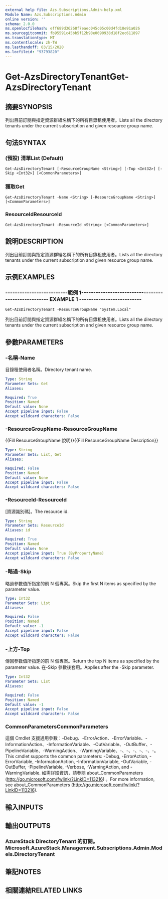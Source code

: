 ```yaml
---
external help file: Azs.Subscriptions.Admin-help.xml
Module Name: Azs.Subscriptions.Admin
online version: ''
schema: 2.0.0
ms.openlocfilehash: eff689d36268f7eaec045c05c00d4fd18e91a026
ms.sourcegitcommit: fb95591c45bb5f12b98e0690938d18f2ec611897
ms.translationtype: MT
ms.contentlocale: zh-TW
ms.lasthandoff: 03/15/2020
ms.locfileid: "93793820"
---
```

# <span data-ttu-id="cd3a4-101">Get-AzsDirectoryTenant</span><span class="sxs-lookup"><span data-stu-id="cd3a4-101">Get-AzsDirectoryTenant</span></span>

## <span data-ttu-id="cd3a4-102">摘要</span><span class="sxs-lookup"><span data-stu-id="cd3a4-102">SYNOPSIS</span></span>
<span data-ttu-id="cd3a4-103">列出目前訂閱與指定資源群組名稱下的所有目錄租使用者。</span><span class="sxs-lookup"><span data-stu-id="cd3a4-103">Lists all the directory tenants under the current subscription and given resource group name.</span></span>

## <span data-ttu-id="cd3a4-104">句法</span><span class="sxs-lookup"><span data-stu-id="cd3a4-104">SYNTAX</span></span>

### <span data-ttu-id="cd3a4-105"> (預設) 清單</span><span class="sxs-lookup"><span data-stu-id="cd3a4-105">List (Default)</span></span>
```
Get-AzsDirectoryTenant [-ResourceGroupName <String>] [-Top <Int32>] [-Skip <Int32>] [<CommonParameters>]
```

### <span data-ttu-id="cd3a4-106">獲取</span><span class="sxs-lookup"><span data-stu-id="cd3a4-106">Get</span></span>
```
Get-AzsDirectoryTenant -Name <String> [-ResourceGroupName <String>] [<CommonParameters>]
```

### <span data-ttu-id="cd3a4-107">ResourceId</span><span class="sxs-lookup"><span data-stu-id="cd3a4-107">ResourceId</span></span>
```
Get-AzsDirectoryTenant -ResourceId <String> [<CommonParameters>]
```

## <span data-ttu-id="cd3a4-108">說明</span><span class="sxs-lookup"><span data-stu-id="cd3a4-108">DESCRIPTION</span></span>
<span data-ttu-id="cd3a4-109">列出目前訂閱與指定資源群組名稱下的所有目錄租使用者。</span><span class="sxs-lookup"><span data-stu-id="cd3a4-109">Lists all the directory tenants under the current subscription and given resource group name.</span></span>

## <span data-ttu-id="cd3a4-110">示例</span><span class="sxs-lookup"><span data-stu-id="cd3a4-110">EXAMPLES</span></span>

### <span data-ttu-id="cd3a4-111">--------------------------範例 1--------------------------</span><span class="sxs-lookup"><span data-stu-id="cd3a4-111">-------------------------- EXAMPLE 1 --------------------------</span></span>
```
Get-AzsDirectoryTenant -ResourceGroupName "System.Local"
```

<span data-ttu-id="cd3a4-112">列出目前訂閱與指定資源群組名稱下的所有目錄租使用者。</span><span class="sxs-lookup"><span data-stu-id="cd3a4-112">Lists all the directory tenants under the current subscription and given resource group name.</span></span>

## <span data-ttu-id="cd3a4-113">參數</span><span class="sxs-lookup"><span data-stu-id="cd3a4-113">PARAMETERS</span></span>

### <span data-ttu-id="cd3a4-114">-名稱</span><span class="sxs-lookup"><span data-stu-id="cd3a4-114">-Name</span></span>
<span data-ttu-id="cd3a4-115">目錄租使用者名稱。</span><span class="sxs-lookup"><span data-stu-id="cd3a4-115">Directory tenant name.</span></span>

```yaml
Type: String
Parameter Sets: Get
Aliases: 

Required: True
Position: Named
Default value: None
Accept pipeline input: False
Accept wildcard characters: False
```

### <span data-ttu-id="cd3a4-116">-ResourceGroupName</span><span class="sxs-lookup"><span data-stu-id="cd3a4-116">-ResourceGroupName</span></span>
<span data-ttu-id="cd3a4-117">{{Fill ResourceGroupName 說明}}</span><span class="sxs-lookup"><span data-stu-id="cd3a4-117">{{Fill ResourceGroupName Description}}</span></span>

```yaml
Type: String
Parameter Sets: List, Get
Aliases: 

Required: False
Position: Named
Default value: None
Accept pipeline input: False
Accept wildcard characters: False
```

### <span data-ttu-id="cd3a4-118">-ResourceId</span><span class="sxs-lookup"><span data-stu-id="cd3a4-118">-ResourceId</span></span>
<span data-ttu-id="cd3a4-119">[資源識別碼]。</span><span class="sxs-lookup"><span data-stu-id="cd3a4-119">The resource id.</span></span>

```yaml
Type: String
Parameter Sets: ResourceId
Aliases: id

Required: True
Position: Named
Default value: None
Accept pipeline input: True (ByPropertyName)
Accept wildcard characters: False
```

### <span data-ttu-id="cd3a4-120">-略過</span><span class="sxs-lookup"><span data-stu-id="cd3a4-120">-Skip</span></span>
<span data-ttu-id="cd3a4-121">略過參數值所指定的前 N 個專案。</span><span class="sxs-lookup"><span data-stu-id="cd3a4-121">Skip the first N items as specified by the parameter value.</span></span>

```yaml
Type: Int32
Parameter Sets: List
Aliases: 

Required: False
Position: Named
Default value: -1
Accept pipeline input: False
Accept wildcard characters: False
```

### <span data-ttu-id="cd3a4-122">-上方</span><span class="sxs-lookup"><span data-stu-id="cd3a4-122">-Top</span></span>
<span data-ttu-id="cd3a4-123">傳回參數值所指定的前 N 個專案。</span><span class="sxs-lookup"><span data-stu-id="cd3a4-123">Return the top N items as specified by the parameter value.</span></span>
<span data-ttu-id="cd3a4-124">在-Skip 參數後套用。</span><span class="sxs-lookup"><span data-stu-id="cd3a4-124">Applies after the -Skip parameter.</span></span>

```yaml
Type: Int32
Parameter Sets: List
Aliases: 

Required: False
Position: Named
Default value: -1
Accept pipeline input: False
Accept wildcard characters: False
```

### <span data-ttu-id="cd3a4-125">CommonParameters</span><span class="sxs-lookup"><span data-stu-id="cd3a4-125">CommonParameters</span></span>
<span data-ttu-id="cd3a4-126">這個 Cmdlet 支援通用參數：-Debug、-ErrorAction、-ErrorVariable、-InformationAction、-InformationVariable、-OutVariable、-OutBuffer、-PipelineVariable、-WarningAction、-WarningVariable、-、-、-、-、-、-。</span><span class="sxs-lookup"><span data-stu-id="cd3a4-126">This cmdlet supports the common parameters: -Debug, -ErrorAction, -ErrorVariable, -InformationAction, -InformationVariable, -OutVariable, -OutBuffer, -PipelineVariable, -Verbose, -WarningAction, and -WarningVariable.</span></span> <span data-ttu-id="cd3a4-127">如需詳細資訊，請參閱 about_CommonParameters (http://go.microsoft.com/fwlink/?LinkID=113216) 。</span><span class="sxs-lookup"><span data-stu-id="cd3a4-127">For more information, see about_CommonParameters (http://go.microsoft.com/fwlink/?LinkID=113216).</span></span>

## <span data-ttu-id="cd3a4-128">輸入</span><span class="sxs-lookup"><span data-stu-id="cd3a4-128">INPUTS</span></span>

## <span data-ttu-id="cd3a4-129">輸出</span><span class="sxs-lookup"><span data-stu-id="cd3a4-129">OUTPUTS</span></span>

### <span data-ttu-id="cd3a4-130">AzureStack DirectoryTenant 的訂閱。</span><span class="sxs-lookup"><span data-stu-id="cd3a4-130">Microsoft.AzureStack.Management.Subscriptions.Admin.Models.DirectoryTenant</span></span>

## <span data-ttu-id="cd3a4-131">筆記</span><span class="sxs-lookup"><span data-stu-id="cd3a4-131">NOTES</span></span>

## <span data-ttu-id="cd3a4-132">相關連結</span><span class="sxs-lookup"><span data-stu-id="cd3a4-132">RELATED LINKS</span></span>

